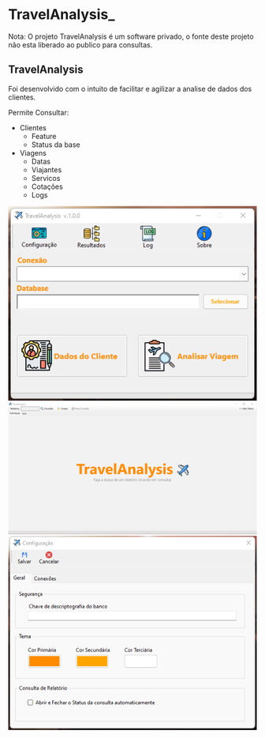 # TravelAnalysis_

Nota: O projeto TravelAnalysis é um software privado, o fonte deste projeto não esta liberado ao publico para consultas.

<h2>TravelAnalysis</h2> 
Foi desenvolvido com o intuito de facilitar e agilizar a analise de dados dos clientes.


Permite Consultar:
<ul>
  <li>Clientes
    <ul>
      <li>Feature</li>
      <li>Status da base</li>      
    </ul>
  </li>
  
  <li>Viagens
    <ul>
      <li>Datas</li>
      <li>Viajantes</li>       
      <li>Servicos</li>
      <li>Cotações</li>
      <li>Logs</li>            
    </ul>
  </li>  
</ul>


<img src="https://github.com/GiovaniDaSilva/TravelAnalysis_/blob/main/Images/Menu.png">
<img src="https://github.com/GiovaniDaSilva/TravelAnalysis_/blob/main/Images/Consulta.png">
<img src="https://github.com/GiovaniDaSilva/TravelAnalysis_/blob/main/Images/Configura%C3%A7%C3%A3o.png">
